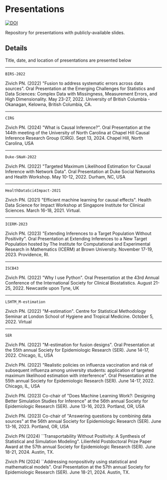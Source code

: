 # Presentations

[![DOI](https://zenodo.org/badge/344915434.svg)](https://zenodo.org/badge/latestdoi/344915434)

Repository for presentations with publicly-available slides.

## Details

Title, date, and location of presentations are presented below

----------

`BIRS-2022`

Zivich PN. (2022) "Fusion to address systematic errors across data sources". Oral Presentation at the Emerging
Challenges for Statistics and Data Sciences: Complex Data with Missingness, Measurement Errors, and High
Dimensionality. May 23-27, 2022. University of British Columbia - Okanagan, Kelowna, British Columbia, CA.

----------

`CIRG`

Zivich PN. (2024) "What is Causal Inference?". Oral Presentation at the 144th meeting of the University of North 
Carolina at Chapel Hill Causal Inference Research Group (CIRG). Sept 13, 2024. Chapel Hill, North Carolina, USA

----------

`Duke-SNaH-2022`

Zivich PN. (2022) "Targeted Maximum Likelihood Estimation for Causal Inference with Network Data". Oral Presentation at
Duke Social Networks and Health Workshop. May 10-12, 2022. Durham, NC, USA

----------

`HealthDataSci4Impact-2021`

Zivich PN. (2021) "Efficient machine learning for causal effects". Health Data Science for Impact Workshop at Singapore
Institute for Clinical Sciences. March 16-18, 2021. Virtual.

----------

`ICERM-2023`

Zivich PN. (2023) "Extending Inferences to a Target Population Without Positivity". Oral Presentation at Extending 
Inferences to a New Target Population hosted by The Institute for Computational and Experimental Research in Mathematics 
(ICERM) at Brown University. November 17-19, 2023. Providence, RI.

----------

`ISCB43`

Zivich PN. (2022) "Why I use Python". Oral Presentation at the 43rd Annual Conference of the International Society for
Clinical Biostatistics. August 21-25, 2022. Newcastle upon Tyne, UK

----------

`LSHTM_M-estimation`

Zivich PN. (2022) "M-estimation". Centre for Statistical Methodology Seminar at London School of Hygiene and Tropical
Medicine. October 5, 2022. Virtual

----------

`SER`

Zivich PN. (2022) "M-estimation for fusion designs". Oral Presentation at the 55th annual Society for Epidemiologic
Research (SER). June 14-17, 2022. Chicago, IL, USA

Zivich PN. (2022) "Realistic policies on influenza vaccination and risk of subsequent influenza among university
students: application of targeted maximum likelihood estimation with interference". Oral Presentation at the 55th
annual Society for Epidemiologic Research (SER). June 14-17, 2022. Chicago, IL, USA

Zivich PN. (2023) Co-chair of "Does Machine Learning Work?: Designing Better Simulation Studies for Inference" at
the 56th annual Society for Epidemiologic Research (SER). June 13-16, 2023. Portland, OR, USA

Zivich PN. (2023) Co-chair of "Answering questions by combining data sources" at the 56th annual Society for 
Epidemiologic Research (SER). June 13-16, 2023. Portland, OR, USA

Zivich PN (2024) ``Transportability Without Positivity: A Synthesis of Statistical and Simulation Modeling". 
Lilienfeld Postdoctoral Prize Paper Award at the 57th annual Society for Epidemiologic Research (SER). 
June 18-21, 2024. Austin, TX.

Zivich PN (2024) ``Addressing nonpositivity using statistical and mathematical models". 
Oral Presentation at the 57th annual Society for Epidemiologic Research (SER). 
June 18-21, 2024. Austin, TX.
